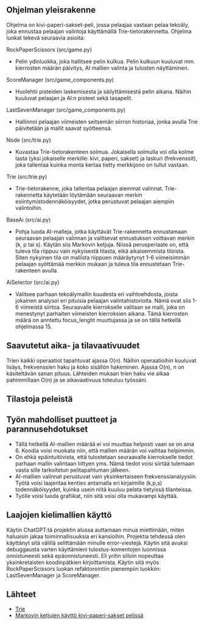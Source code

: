 ## Ohjelman yleisrakenne

Ohjelma on kivi-paperi-sakset-peli, jossa pelaajaa vastaan pelaa tekoäly, joka ennustaa pelaajan valintoja käyttämällä Trie-tietorakennetta. 
Ohjelma luokat tekevä seuraavia asioita:

RockPaperScissors (src/game.py)
- Pelin ydinluokka, joka hallitsee pelin kulkua. Pelin kulkuun kuuluvat mm. kierrosten määrän päivitys, AI mallien valinta ja tulosten näyttäminen.

ScoreManager (src/game_components.py)
- Huolehtii pisteiden laskemisesta ja säilyttämisestä pelin aikana. Näihin kuuluvat pelaajan ja AI:n pisteet sekä tasapelit.

LastSevenManager (src/game_components.py)
- Hallinnoi pelaajan viimeisten seitsemän siirron historiaa, jonka avulla Trie päivitetään ja mallit saavat syötteensä.

Node (src/trie.py)
- Kuvastaa Trie-tietorakenteen solmua. Jokaisella solmulla voi olla kolme lasta (yksi jokaiselle merkille: kivi, paperi, sakset) ja laskuri (frekvenssit), joka tallentaa kuinka monta kertaa tietty merkkijono on tullut vastaan.

Trie (src/trie.py)
- Trie-tietorakenne, joka tallentaa pelaajan aiemmat valinnat. Trie-rakennetta käytetään löytämään seuraavan merkin esiintymistodennäköisyydet, jotka perustuvat pelaajan aiempiin valintoihin. 

BaseAi (src/ai.py)
- Pohja luoda AI-malleja, jotka käyttävät Trie-rakennetta ennustamaan seuraavan pelaajan valinnan ja valitsevat ennustuksen voittavan merkin (k, p tai s). Käytän siis Markovin ketjuja. Niissä perusperiaate on, että tuleva tila riippuu vain nykyisestä tilasta, eikä aikaisemmista tiloista. Siten nykyinen tila on mallista riippuen määräytynyt 1-6 viimeisimmän pelaajan syöttämää merkkin mukaan ja tuleva tila ennustetaan Trie-rakenteen avulla.

AiSelector (src/ai.py)
- Valitsee parhaan tekoälymallin kuudesta eri vaihtoehdosta, joista jokainen analysoi eri pituisia pelaajan valintahistorioita. Nämä ovat siis 1-6 viimeistä siirtoa. Seuraavalle kierrokselle valitaan se malli, joka on menestynyt parhaiten viimeisten kierroksien aikana. Tämä kierrosten määrä on anntettu focus_lenght muuttujassa ja se on tällä hetkellä ohjelmassa 15.

## Saavutetut aika- ja tilavaativuudet

Trien kaikki operaatiot tapahtuvat ajassa O(n). Näihin operaatioihin kuuluvat lisäys, frekvenssien haku ja koko sisällön hakeminen. Ajassa O(n), n on käsiteltävän sanan pituus. Lähteiden mukaan trien haku vie aikaa pahimmillaan O(n) ja se aikavaativuus toteutuu työssäni.

## Tilastoja peleistä

## Työn mahdolliset puutteet ja parannusehdotukset

- Tällä hetkellä AI-mallien määrää ei voi muuttaa helposti vaan se on aina 6. Koodia voisi muokata niin, että mallien määrän voi vaihtaa helpimmin.
- On ehkä epäintuitiivista, että tulostetaan seuraavalle kierrokselle tiedot parhaan mallin valintaan liittyen yms. Nämä tiedot voisi siirtää tulemaan vasta sille tarkoitetun pelitapahtuman jälkeen.
- AI-mallien valinnat perustuvat vain yksinkertaiseen frekvenssianalyysiin. Työtä voisi laajentaa kenties antamalla eri kirjaimille (k,p,s) todennäköisyydet, kuinka usein niitä kuuluu pelata tietyissä tilanteissa.
- Työlle voisi luoda grafiikat, niin sitä voisi olla mukavampi käyttää.

## Laajojen kielimallien käyttö

Käytin ChatGPT:tä projektin alussa auttamaan minua miettimään, miten haluaisin jakaa toiminnallisuuksia eri kansioihin. Projektia tehdessä olen käyttänyt sitä välillä selittämään minulle error-viestejä. Käytin sitä avuksi debuggausta varten käyttämieni tulostus-komentojen luonnissa onnistuneesti sekä epäonnistuneesti. Eli yritin silloin nopeuttaa yksinkretaisten koodinpätkien kirjoittamista. Käytin sitä myös RockPaperScissors luokan refaktorointiin pienempiin luokkiin: LastSevenManager ja ScoreManager.

## Lähteet
- [Trie](https://en.wikipedia.org/wiki/Trie)
- [Markovin ketjujen käyttö kivi-paperi-sakset pelissä](https://arxiv.org/pdf/2003.06769)
